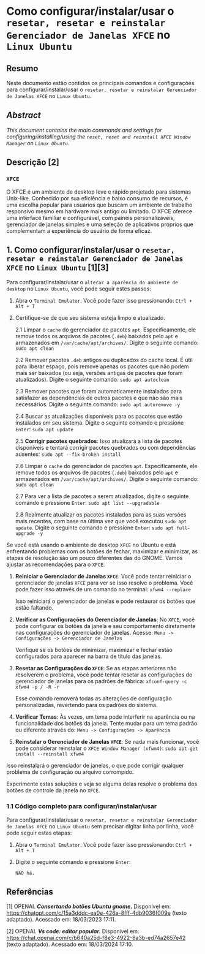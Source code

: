 # Como configurar/instalar/usar o `resetar, resetar e reinstalar Gerenciador de Janelas XFCE` no `Linux Ubuntu`

## Resumo

Neste documento estão contidos os principais comandos e configurações para configurar/instalar/usar o `resetar, resetar e reinstalar Gerenciador de Janelas XFCE` no `Linux Ubuntu`.

## _Abstract_

_This document contains the main commands and settings for configuring/installing/using the `reset, reset and reinstall XFCE Window Manager` on `Linux Ubuntu`._

## Descrição [2]

### `XFCE`

O XFCE é um ambiente de desktop leve e rápido projetado para sistemas Unix-like. Conhecido por sua eficiência e baixo consumo de recursos, é uma escolha popular para usuários que buscam um ambiente de trabalho responsivo mesmo em hardware mais antigo ou limitado. O XFCE oferece uma interface familiar e configurável, com painéis personalizáveis, gerenciador de janelas simples e uma seleção de aplicativos próprios que complementam a experiência do usuário de forma eficaz.


## 1. Como configurar/instalar/usar o `resetar, resetar e reinstalar Gerenciador de Janelas XFCE` no `Linux Ubuntu` [1][3]

Para configurar/instalar/usar o `alterar a aparência do ambiente de desktop` no `Linux Ubuntu`, você pode seguir estes passos:

1. Abra o `Terminal Emulator`. Você pode fazer isso pressionando: `Ctrl + Alt + T`

2. Certifique-se de que seu sistema esteja limpo e atualizado.

    2.1 Limpar o `cache` do gerenciador de pacotes `apt`. Especificamente, ele remove todos os arquivos de pacotes (`.deb`) baixados pelo `apt` e armazenados em `/var/cache/apt/archives/`. Digite o seguinte comando: `sudo apt clean` 
    
    2.2 Remover pacotes `.deb` antigos ou duplicados do cache local. É útil para liberar espaço, pois remove apenas os pacotes que não podem mais ser baixados (ou seja, versões antigas de pacotes que foram atualizados). Digite o seguinte comando: `sudo apt autoclean`

    2.3 Remover pacotes que foram automaticamente instalados para satisfazer as dependências de outros pacotes e que não são mais necessários. Digite o seguinte comando: `sudo apt autoremove -y`

    2.4 Buscar as atualizações disponíveis para os pacotes que estão instalados em seu sistema. Digite o seguinte comando e pressione `Enter`: `sudo apt update`

    2.5 **Corrigir pacotes quebrados**: Isso atualizará a lista de pacotes disponíveis e tentará corrigir pacotes quebrados ou com dependências ausentes: `sudo apt --fix-broken install`

    2.6 Limpar o `cache` do gerenciador de pacotes `apt`. Especificamente, ele remove todos os arquivos de pacotes (`.deb`) baixados pelo `apt` e armazenados em `/var/cache/apt/archives/`. Digite o seguinte comando: `sudo apt clean` 
    
    2.7 Para ver a lista de pacotes a serem atualizados, digite o seguinte comando e pressione `Enter`:  `sudo apt list --upgradable`

    2.8 Realmente atualizar os pacotes instalados para as suas versões mais recentes, com base na última vez que você executou `sudo apt update`. Digite o seguinte comando e pressione `Enter`: `sudo apt full-upgrade -y`
    

Se você está usando o ambiente de desktop `XFCE` no Ubuntu e está enfrentando problemas com os botões de fechar, maximizar e minimizar, as etapas de resolução são um pouco diferentes das do GNOME. Vamos ajustar as recomendações para o `XFCE`:

1. **Reiniciar o Gerenciador de Janelas `XFCE`**: Você pode tentar reiniciar o gerenciador de janelas `XFCE` para ver se isso resolve o problema. Você pode fazer isso através de um comando no terminal: `xfwm4 --replace`

    Isso reiniciará o gerenciador de janelas e pode restaurar os botões que estão faltando.

2. **Verificar as Configurações do Gerenciador de Janelas**: No `XFCE`, você pode configurar os botões da janela e seu comportamento diretamente nas configurações do gerenciador de janelas. Acesse: `Menu -> Configurações -> Gerenciador de Janelas`

    Verifique se os botões de minimizar, maximizar e fechar estão configurados para aparecer na barra de título das janelas.

3. **Resetar as Configurações do `XFCE`**: Se as etapas anteriores não resolverem o problema, você pode tentar resetar as configurações do gerenciador de janelas para os padrões de fábrica: `xfconf-query -c xfwm4 -p / -R -r`

    Esse comando removerá todas as alterações de configuração personalizadas, revertendo para os padrões do sistema.

4. **Verificar Temas**: Às vezes, um tema pode interferir na aparência ou na funcionalidade dos botões da janela. Tente mudar para um tema padrão ou diferente através do: `Menu -> Configurações -> Aparência`

5. **Reinstalar o Gerenciador de Janelas `XFCE`**: Se nada mais funcionar, você pode considerar reinstalar o `XFCE Window Manager (xfwm4)`: `sudo apt-get install --reinstall xfwm4`

Isso reinstalará o gerenciador de janelas, o que pode corrigir qualquer problema de configuração ou arquivo corrompido.

Experimente estas soluções e veja se alguma delas resolve o problema dos botões de controle da janela no `XFCE`.

### 1.1 Código completo para configurar/instalar/usar

Para configurar/instalar/usar o `resetar, resetar e reinstalar Gerenciador de Janelas XFCE` no `Linux Ubuntu` sem precisar digitar linha por linha, você pode seguir estas etapas:

1. Abra o `Terminal Emulator`. Você pode fazer isso pressionando: `Ctrl + Alt + T`

2. Digite o seguinte comando e pressione `Enter`:

    ```
    NÃO há.
    ```


## Referências

[1] OPENAI. ***Consertando botões Ubuntu gnome.*** Disponível em: <https://chatgpt.com/c/15a3dddc-ea0e-426a-8fff-4db9036f009e> (texto adaptado). Acessado em: 18/03/2023 17:11.

[2] OPENAI. ***Vs code: editor popular.*** Disponível em: <https://chat.openai.com/c/b640a25d-f8e3-4922-8a3b-ed74a2657e42> (texto adaptado). Acessado em: 18/03/2024 17:10.

